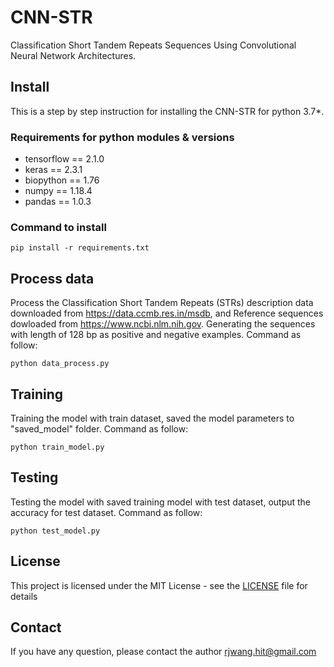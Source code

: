 # CNN-STR
Classification Short Tandem Repeats Sequences Using Convolutional Neural Network Architectures.
## Install
This is a step by step instruction for installing the CNN-STR for python 3.7*.
### Requirements for python modules & versions
* tensorflow  == 2.1.0 
* keras == 2.3.1 
* biopython == 1.76
* numpy == 1.18.4  
* pandas == 1.0.3
### Command to install
    pip install -r requirements.txt
    
## Process data
Process the Classification Short Tandem Repeats (STRs) description data downloaded from https://data.ccmb.res.in/msdb, and Reference sequences dowloaded from https://www.ncbi.nlm.nih.gov. Generating the sequences with length of 128 bp as positive and negative examples. Command as follow:

    python data_process.py

## Training
Training the model with train dataset, saved the model parameters to  "saved_model" folder.  Command as follow:

    python train_model.py
    
 ## Testing
Testing the model with saved training model with test dataset, output the accuracy for test dataset.  Command as follow:
   
    python test_model.py

## License
This project is licensed under the MIT License - see the [LICENSE](LICENSE.md) file for details

## Contact
If you have any question, please contact the author rjwang.hit@gmail.com
